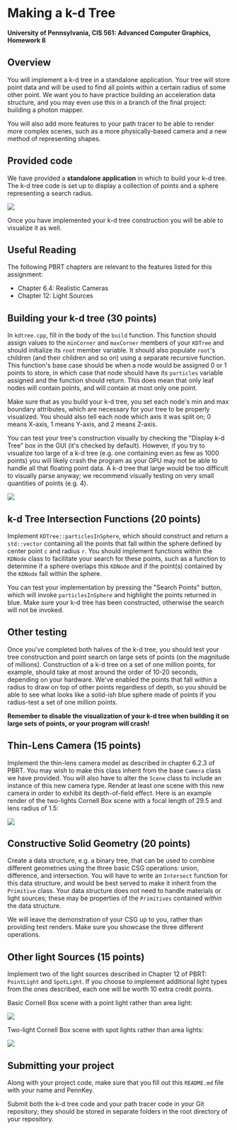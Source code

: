 Making a k-d Tree
======================

**University of Pennsylvania, CIS 561: Advanced Computer Graphics, Homework 8**

Overview
------------
You will implement a k-d tree in a standalone application. Your tree will store
point data and will be used to find all points within a certain radius of some
other point. We want you to have practice building an acceleration data structure,
and you may even use this in a branch of the final project: building a photon mapper.

You will also add more features to your path tracer to be able to render more
complex scenes, such as a more physically-based camera and a new method of
representing shapes.

Provided code
------
We have provided a __standalone application__ in which to build your k-d tree.
The k-d tree code is set up to display a collection of points and a sphere
representing a search radius.

![](pointVis.png)

Once you have implemented your k-d tree construction you will be able to
visualize it as well.


Useful Reading
---------
The following PBRT chapters are relevant to the features listed for this
assignment:
* Chapter 6.4: Realistic Cameras
* Chapter 12: Light Sources


Building your k-d tree (30 points)
-----------
In `kdtree.cpp`, fill in the body of the `build` function. This function should
assign values to the `minCorner` and `maxCorner` members of your `KDTree` and
should initialize its `root` member variable. It should also populate `root`'s
children (and their children and so on) using a separate recursive function.
This function's base case should be when a node would be assigned 0 or 1 points
to store, in which case that node should have its `particles` variable assigned
and the function should return. This does mean that only leaf nodes will contain
points, and will contain at most only one point.

Make sure that as you build your k-d tree, you set each node's min and max
boundary attributes, which are necessary for your tree to be properly visualized. You should also tell each node which axis it was split on;
0 means X-axis, 1 means Y-axis, and 2 means Z-axis.

You can test your tree's construction visually by checking the "Display k-d Tree"
box in the GUI (it's checked by default). However, if you try to visualize too
large of a k-d tree (e.g. one containing even as few as 1000 points) you will
likely crash the program as your GPU may not be able to handle all that floating
point data. A k-d tree that large would be too difficult to visually parse
anyway; we recommend visually testing on very small quantities of points (e.g.
4).

![](kdVis.png)

k-d Tree Intersection Functions (20 points)
-------
Implement `KDTree::particlesInSphere`, which should construct and return a
`std::vector` containing all the points that fall within the sphere defined by
center point `c` and radius `r`. You should implement functions within the
`KDNode` class to facilitate your search for these points, such as a function to
determine if a sphere overlaps this `KDNode` and if the point(s) contained by
the `KDNode` fall within the sphere.

You can test your implementation by pressing the "Search Points" button,
which will invoke `particlesInSphere` and highlight the points returned in
blue. Make sure your k-d tree has been constructed, otherwise the search will
not be invoked.

Other testing
---------
Once you've completed both halves of the k-d tree, you should test your
tree construction and point search on large sets of points (on the magnitude
of millions). Construction of a k-d tree on a set of one million points, for
example, should take at most around the order of 10-20 seconds, depending on
your hardware. We've enabled the points that fall within a radius to draw on top
of other points regardless of depth, so you should be able to see what looks
like a solid-ish blue sphere made of points if you radius-test a set of one
million points.

__Remember to disable the visualization of your k-d tree when building it on
large sets of points, or your program will crash!__


Thin-Lens Camera (15 points)
-------------------
Implement the thin-lens camera model as described in chapter 6.2.3 of PBRT.
You may wish to make this class inherit from the base `Camera` class we have
provided. You will also have to alter the `Scene` class to include an instance
of this new camera type. Render at least one scene with this new camera in
order to exhibit its depth-of-field effect. Here is an example render of
the two-lights Cornell Box scene with a focal length of 29.5 and lens radius
of 1.5:

![](cornellBoxLensCam.png)

Constructive Solid Geometry (20 points)
--------------------
Create a data structure, e.g. a binary
tree, that can be used to combine different geometries using the three basic
CSG operations: union, difference, and intersection. You will have to write an
`Intersect` function for this data structure, and would be best served to make
it inherit from the `Primitive` class. Your data structure does not need to
handle materials or light sources; these may be properties of the `Primitives`
contained _within_ the data structure.

We will leave the demonstration of your CSG up to you, rather than providing
test renders. Make sure you showcase the three different operations.

Other light Sources (15 points)
--------------------
Implement two of the light sources described in Chapter 12 of PBRT: `PointLight`
and `SpotLight`. If you choose to implement additional light types from the ones
described, each one will be worth 10 extra credit points.

Basic Cornell Box scene with a point light rather than area light:

![](pointLight.png)

Two-light Cornell Box scene with spot lights rather than area lights:

![](spotLights.png)

Submitting your project
--------------
Along with your project code, make sure that you fill out this `README.md` file
with your name and PennKey.

Submit both the k-d tree code and your path tracer code in your Git repository;
they should be stored in separate folders in the root directory of your repository.
